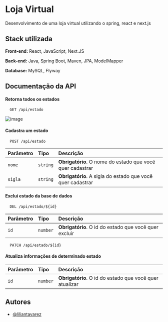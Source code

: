# Loja Virtual 

Desenvolvimento de uma loja virtual utilizando o spring, react e next.js


## Stack utilizada

**Front-end:** React, JavaScript, Next.JS

**Back-end:** Java, Spring Boot, Maven, JPA, ModelMapper

**Database:** MySQL, Flyway


## Documentação da API

#### Retorna todos os estados

```http
  GET /api/estado
```
![image](https://github.com/liliantavarez/loja-virtual/assets/51184806/ce147abd-9fab-4622-bffb-804d0c7c771b)


#### Cadastra um estado

```http
  POST /api/estado
```

| Parâmetro   | Tipo       | Descrição                                   |
| :---------- | :--------- | :------------------------------------------ |
| `nome`      | `string` | **Obrigatório**. O nome do estado que você quer cadastrar |
| `sigla`      | `string` | **Obrigatório**. A sigla do estado que você quer cadastrar |

#### Exclui estado da base de dados

```http
  DEL /api/estado/${id}
```

| Parâmetro   | Tipo       | Descrição                                   |
| :---------- | :--------- | :------------------------------------------ |
| `id`      | `number` | **Obrigatório**. O id do estado que você quer excluir 

```http
  PATCH /api/estado/${id}
```

#### Atualiza informações de determinado estado

| Parâmetro   | Tipo       | Descrição                                   |
| :---------- | :--------- | :------------------------------------------ |
| `id`      | `number` | **Obrigatório**. O id do estado que você quer atualizar 

## Autores

- [@liliantavarez](https://www.linkedin.com/in/liliantavarez/)

